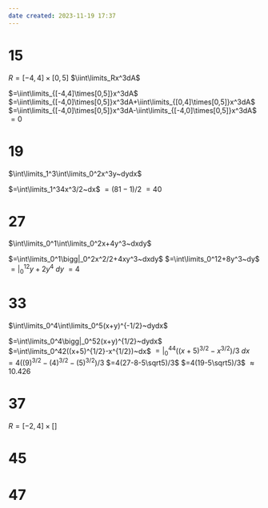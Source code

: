 ```yaml
---
date created: 2023-11-19 17:37
---
```


# 15

$R=[-4,4]\times[0,5]$
$\iint\limits_Rx^3dA$

$=\iint\limits_{[-4,4]\times[0,5]}x^3dA$
$=\iint\limits_{[-4,0]\times[0,5]}x^3dA+\iint\limits_{[0,4]\times[0,5]}x^3dA$
$=\iint\limits_{[-4,0]\times[0,5]}x^3dA-\iint\limits_{[-4,0]\times[0,5]}x^3dA$
$=0$

# 19

$\int\limits_1^3\int\limits_0^2x^3y~dydx$

$=\int\limits_1^34x^3/2~dx$
$=(81-1)/2$
$=40$

# 27

$\int\limits_0^1\int\limits_0^2x+4y^3~dxdy$

$=\int\limits_0^1\bigg|_0^2x^2/2+4xy^3~dxdy$
$=\int\limits_0^12+8y^3~dy$
$=\bigg|_0^12y+2y^4~dy$
$=4$

# 33

$\int\limits_0^4\int\limits_0^5(x+y)^{-1/2}~dydx$

$=\int\limits_0^4\bigg|_0^52(x+y)^{1/2}~dydx$
$=\int\limits_0^42((x+5)^{1/2}-x^{1/2})~dx$
$=\bigg|_0^44((x+5)^{3/2}-x^{3/2})/3~dx$
$=4((9)^{3/2}-(4)^{3/2}-(5)^{3/2})/3$
$=4(27-8-5\sqrt5)/3$
$=4(19-5\sqrt5)/3$
$\approx10.426$

# 37

$R=[-2,4]\times[]$

# 45

# 47
